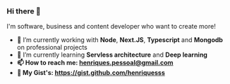 ### Hi there 👋

I'm software, business and content developer who want to create more!

- 🔭 I’m currently working with <strong>Node</strong>, <strong>Next.JS</strong>, <strong>Typescript</strong> and <strong>Mongodb</strong> on professional projects
- 🌱 I’m currently learning <strong>Servless architecture</strong> and <strong>Deep learning<strong>
- 📫 How to reach me: henriques.pessoal@gmail.com
- 📄 My Gist's: https://gist.github.com/henriquesss
